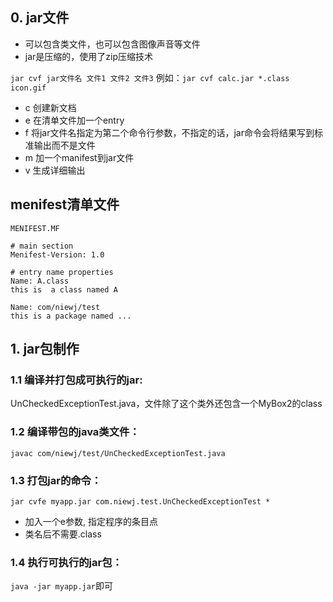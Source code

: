 ## 0. jar文件
- 可以包含类文件，也可以包含图像声音等文件
- jar是压缩的，使用了zip压缩技术

```jar cvf jar文件名 文件1 文件2 文件3```
例如：```jar cvf calc.jar *.class icon.gif```

- c 创建新文档
- e 在清单文件加一个entry
- f 将jar文件名指定为第二个命令行参数，不指定的话，jar命令会将结果写到标准输出而不是文件
- m 加一个manifest到jar文件
- v 生成详细输出

## menifest清单文件
```MENIFEST.MF```

```
# main section
Menifest-Version: 1.0

# entry name properties
Name: A.class
this is  a class named A

Name: com/niewj/test
this is a package named ...

```
## 1. jar包制作
### 1.1 编译并打包成可执行的jar:
UnCheckedExceptionTest.java，文件除了这个类外还包含一个MyBox2的class
### 1.2 编译带包的java类文件：
```javac com/niewj/test/UnCheckedExceptionTest.java```
### 1.3 打包jar的命令：
```jar cvfe myapp.jar com.niewj.test.UnCheckedExceptionTest *```    
- 加入一个e参数, 指定程序的条目点   
- 类名后不需要.class
### 1.4 执行可执行的jar包：
```java -jar myapp.jar```即可